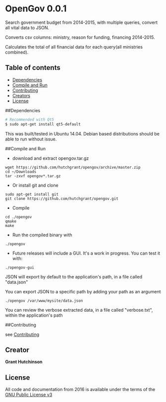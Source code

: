 # OpenGov 0.0.1
Search government budget from 2014-2015, with multiple queries, convert all vital data to JSON.

Converts csv columns: ministry, reason for funding, financing 2014-2015.

Calculates the total of all financial data for each query(all ministries combined).

## Table of contents

- [Dependencies](#dependencies)
- [Compile and Run](#compile-and-run)
- [Contributing](#contributing)
- [Creators](#creators)
- [License](#license)

##Dependencies

```bash
# Recommended with Qt5
$ sudo apt-get install qt5-default
```
This was built/tested in Ubuntu 14.04. Debian based distributions should be able to run without issue.  


##Compile and Run
- download and extract opengov.tar.gz 
```
wget https://github.com/hutchgrant/opengov/archive/master.zip
cd ~/Downloads
tar -zxvf opengov*.tar.gz 
```
- Or install git and clone
```
sudo apt-get install git
git clone https://github.com/hutchgrant/opengov.git
```
- Compile
```
cd ./opengov
qmake 
make
```
- Run the compiled binary with
```
./opengov
```
- Future releases will include a GUI. It's a work in progress. You can test it with:
```
./opengov-gui
```

JSON will export by default to the application's path, in a file called "data.json"

You can export JSON to a specific path by adding your path as an argument
```
./opengov /var/www/mysite/data.json
```

You can review the verbose extracted data, in a file called "verbose.txt", within the application's path

##Contributing

see [Contributing](https://github.com/hutchgrant/opengov/blob/master/CONTRIBUTING.md)

## Creator
**Grant Hutchinson**

## License
All code and documentation from 2016 is available under the terms of the [GNU Public License v3](http://www.gnu.org/copyleft/gpl.html)
